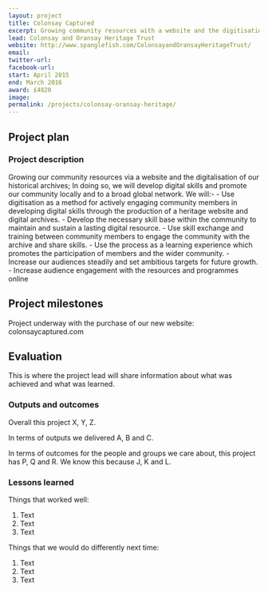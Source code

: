 ```yaml
---
layout: project
title: Colonsay Captured
excerpt: Growing community resources with a website and the digitisation of historic archives
lead: Colonsay and Oransay Heritage Trust
website: http://www.spanglefish.com/ColonsayandOransayHeritageTrust/
email: 
twitter-url: facebook-url: 
start: April 2015
end: March 2016
award: £4820
image:
permalink: /projects/colonsay-oransay-heritage/ 
---
```



## Project plan

### Project description

Growing our community resources via a website and the digitalisation of our historical archives; In doing so, we will develop digital skills and promote our community locally and to a broad global network. We will:- - Use digitisation as a method for actively engaging community members in developing digital skills through the production of a heritage website and digital archives. - Develop the necessary skill base within the community to maintain and sustain a lasting digital resource. - Use skill exchange and training between community members to engage the community with the archive and share skills. - Use the process as a learning experience which promotes the participation of members and the wider community. - Increase our audiences steadily and set ambitious targets for future growth. - Increase audience engagement with the resources and programmes online


## Project milestones
Project underway with the purchase of our new website: colonsaycaptured.com


## Evaluation

This is where the project lead will share information about what was achieved and what was learned.

### Outputs and outcomes

Overall this project X, Y, Z.

In terms of outputs we delivered A, B and C.

In terms of outcomes for the people and groups we care about, this project has P, Q and R. We know this because J, K and L.

### Lessons learned

Things that worked well:

1. Text
2. Text
3. Text

Things that we would do differently next time:

1. Text
2. Text
3. Text
